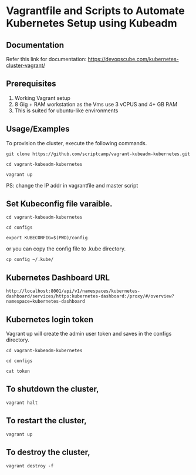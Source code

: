 
# Vagrantfile and Scripts to Automate Kubernetes Setup using Kubeadm 

## Documentation

Refer this link for documentation: https://devopscube.com/kubernetes-cluster-vagrant/

## Prerequisites

1. Working Vagrant setup
2. 8 Gig + RAM workstation as the Vms use 3 vCPUS and 4+ GB RAM
3. This is suited for ubuntu-like environments
 
## Usage/Examples

To provision the cluster, execute the following commands.

```shell
git clone https://github.com/scriptcamp/vagrant-kubeadm-kubernetes.git
```
```shell
cd vagrant-kubeadm-kubernetes
```
```shell
vagrant up
```

PS: change the IP addr in vagrantfile and master script


## Set Kubeconfig file varaible.

```shell
cd vagrant-kubeadm-kubernetes
```
```shell
cd configs
```
```shell
export KUBECONFIG=$(PWD)/config
```

or you can copy the config file to .kube directory.

```shell
cp config ~/.kube/
```

## Kubernetes Dashboard URL

```shell
http://localhost:8001/api/v1/namespaces/kubernetes-dashboard/services/https:kubernetes-dashboard:/proxy/#/overview?namespace=kubernetes-dashboard
```

## Kubernetes login token

Vagrant up will create the admin user token and saves in the configs directory.

```shell
cd vagrant-kubeadm-kubernetes
```
```shell
cd configs
```
```shell
cat token
```

## To shutdown the cluster, 

```shell
vagrant halt
```

## To restart the cluster,

```shell
vagrant up
```

## To destroy the cluster, 

```shell
vagrant destroy -f
```
